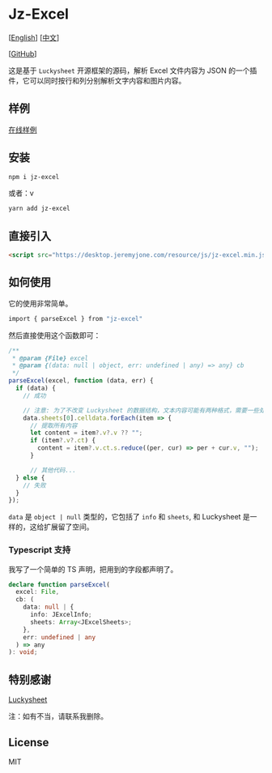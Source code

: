 # Jz-Excel

[[English](./README.md)] [[中文](./README_cn.md)]

[[GitHub](https://github.com/jeremyjone/jz-excel)]

这是基于 `Luckysheet` 开源框架的源码，解析 Excel 文件内容为 JSON 的一个插件，它可以同时按行和列分别解析文字内容和图片内容。

## 样例

[在线样例](https://desktop.jeremyjone.com/example/jz-excel.html)

## 安装

```bash
npm i jz-excel
```

或者：v

```bash
yarn add jz-excel
```

## 直接引入

```html
<script src="https://desktop.jeremyjone.com/resource/js/jz-excel.min.js"></script>
```

## 如何使用

它的使用非常简单。

```bash
import { parseExcel } from "jz-excel"
```

然后直接使用这个函数即可：

```js
/**
 * @param {File} excel
 * @param {(data: null | object, err: undefined | any) => any} cb
 */
parseExcel(excel, function (data, err) {
  if (data) {
    // 成功

    // 注意: 为了不改变 Luckysheet 的数据结构，文本内容可能有两种格式，需要一些处理
    data.sheets[0].celldata.forEach(item => {
      // 提取所有内容
      let content = item?.v?.v ?? "";
      if (item?.v?.ct) {
        content = item?.v.ct.s.reduce((per, cur) => per + cur.v, "");
      }

      // 其他代码...
  } else {
    // 失败
  }
});
```

`data` 是 `object | null` 类型的，它包括了 `info` 和 `sheets`, 和 Luckysheet 是一样的，这给扩展留了空间。

### Typescript 支持

我写了一个简单的 TS 声明，把用到的字段都声明了。

```ts
declare function parseExcel(
  excel: File,
  cb: (
    data: null | {
      info: JExcelInfo;
      sheets: Array<JExcelSheets>;
    },
    err: undefined | any
  ) => any
): void;
```

## 特别感谢

[Luckysheet](https://github.com/mengshukeji/Luckysheet)

注：如有不当，请联系我删除。

## License

MIT
